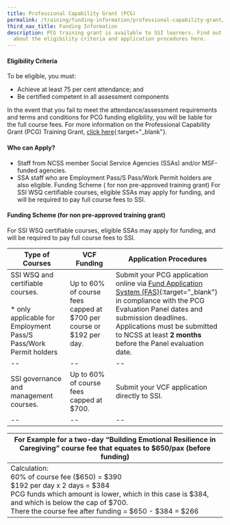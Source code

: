 ```yaml
---
title: Professional Capability Grant (PCG)
permalink: /training/funding-information/professional-capability-grant/
third_nav_title: Funding Information
description: PCG training grant is available to SSI learners. Find out more
  about the eligibility criteria and application procedures here.
---
```

#### Eligibility Criteria 

  To be eligible, you must:

  -   Achieve at least 75 per cent attendance; and
  -   Be certified competent in all assessment components  

In the event that you fail to meet the attendance/assessment requirements and terms and conditions for PCG funding eligibility, you will be liable for the full course fees. For more information on the Professional Capability Grant (PCG) Training Grant, [click here](https://www.ncss.gov.sg/social-service-agencies/funding-schemes-and-common-services/funding/professional-capability-grant){:target="_blank"}.

#### Who can Apply?

- Staff from NCSS member Social Service Agencies (SSAs) and/or MSF-funded agencies.
- SSA staff who are Employment Pass/S Pass/Work Permit holders are also eligible. Funding Scheme ( for non pre-approved training grant) For SSI WSQ certifiable courses, eligible SSAs may apply for funding, and will be required to pay full course fees to SSI.



#### Funding Scheme (for non pre-approved training grant)

For SSI WSQ certifiable courses, eligible SSAs may apply for funding, and will be required to pay full course fees to SSI.

|**Type of Courses** |**VCF Funding**  |**Application Procedures**|
|--|--|--|
| SSI WSQ and certifiable courses. <br><br>* only applicable for Employment Pass/S Pass/Work Permit holders | Up to 60% of course fees capped at $700 per course or $192 per day. | Submit your PCG application online via [Fund Application  System (FAS)](https://app.ncss.gov.sg/?PartnerId=https%3a%2f%2fe-services.ncss.gov.sg%2fLogin%2fVLoginReturn&targeturl=%2f){:target="_blank"} in compliance with the PCG Evaluation Panel dates and submission deadlines. Applications must be submitted to NCSS at least **2 months** before the Panel evaluation date. |
|--|--|--|
|SSI governance and management courses.|Up to 60% of course fees capped at $700.|Submit your VCF application directly to SSI.|
|--|--|--|



|For Example for a two-day “Building Emotional Resilience in Caregiving” course fee that equates to $650/pax (before funding)|
|--|
|Calculation: <br> 60% of course fee ($650) = $390 <br> $192 per day x 2 days = $384 <br> PCG funds which amount is lower, which in this case is $384, and which is below the cap of $700.<br> There the course fee after funding = $650 - $384 = $266 |